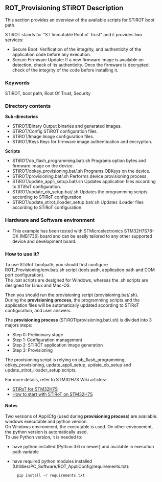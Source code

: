 ## <b>ROT_Provisioning STiROT Description</b>

This section provides an overview of the available scripts for STiROT boot path.

STiROT stands for "ST Immutable Root of Trust" and it provides two services:

  - Secure Boot: Verification of the integrity, and authenticity of the application code before any execution.
  - Secure Firmware Update: If a new firmware image is available on detection, check of its authenticity.
                            Once the firmware is decrypted, check of the integrity of the code before installing it.

### <b>Keywords</b>

STiROT, boot path, Root Of Trust, Security

### <b>Directory contents</b>

<b>Sub-directories</b>

- STiROT/Binary                               Output binaries and generated images.
- STiROT/Config                               STiROT configuration files.
- STiROT/Image                                Image configuration files.
- STiROT/Keys                                 Keys for firmware image authentication and encryption.

<b>Scripts</b>

- STiROT/ob_flash_programming.bat/.sh         Programs option bytes and firmware image on the device.
- STiROT/obkey_provisioning.bat/.sh           Programs OBKeys on the device.
- STiROT/provisioning.bat/.sh                 Performs device provisioning process.
- STiROT/update_appli_setup.bat/.sh           Updates application files according to STiRoT configuration.
- STiROT/update_ob_setup.bat/.sh              Updates the programming scripts according to STiRoT configuration.
- STiROT/update_stirot_iloader_setup.bat/.sh  Updates iLoader files according to STiRoT configuration.

### <b>Hardware and Software environment</b>

- This example has been tested with STMicroelectronics STM32H7S78-DK (MB1736)
  board and can be easily tailored to any other supported device and development board.

### <b>How to use it?</b>

To use STiRoT bootpath, you should first configure ROT_Provisioning/env.bat/.sh script
(tools path, application path and COM port configuration).<br>
The .bat scripts are designed for Windows, whereas the .sh scripts are designed for Linux and Mac-OS.

Then you should run the provisioning script (provisioning.bat/.sh).<br>
During the **provisioning process**, the programming scripts and the application files will
be automatically updated according to STiRoT configuration, and user answers.

The **provisioning process** (STiROT/provisioning.bat/.sh) is divided into 3 majors steps:

- Step 0: Preliminary stage
- Step 1: Configuration management
- Step 2: STiROT application image generation
- Step 3: Provisioning

The provisioning script is relying on ob_flash_programming, obkey_provisioning, update_appli_setup,
update_ob_setup and update_stirot_iloader_setup scripts.

For more details, refer to STM32H7S Wiki articles:

  - [STiRoT for STM32H7S](https://wiki.st.com/stm32mcu/wiki/Security:STiRoT_for_STM32H7S)
  - [How to start with STiRoT on STM32H7S](https://wiki.st.com/stm32mcu/wiki/Security:How_to_start_with_STiRoT_on_STM32H7S)

#### <b>Notes</b>

Two versions of AppliCfg (used during **provisioning process**) are available: windows executable and python version.<br>
On Windows environment, the executable is used. On other environment, the python version is automatically used.<br>
To use Python version, it is needed to:

- have python installed (Python 3.6 or newer) and available in execution path variable
- have required python modules installed (Utilities/PC_Software/ROT_AppliConfig/requirements.txt):

        pip install -r requirements.txt
